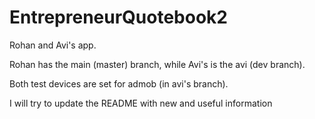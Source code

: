 # EntrepreneurQuotebook2

Rohan and Avi's app. 

Rohan has the main (master) branch, while Avi's is the avi (dev branch). 

Both test devices are set for admob (in avi's branch). 

I will try to update the README with new and useful information 

